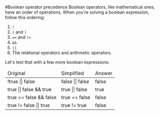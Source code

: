 #Boolean operator precedence
Boolean operators, like mathematical ones, have an order of operations. When you're solving a boolean expression, follow this ordering:

1. `!`
2. `(` and `)`
3. `==` and `!=`
4. `&&`
5. `||`
6. The <word>relational operators</word> and <word>arithmetic operators</word>.

Let's test that with a few more boolean expressions:

<table class="table table-striped">
    <thead>
        <tr>
            <td>Original</td>
            <td>Simplified</td>
            <td>Answer</td>
        </tr>
    </thead>
    <tbody>
        <tr>
            <td>!true || false</td>
            <td>false || false</td>
            <td>false</td>
        </tr>
        <tr>
            <td>true || false && true</td>
            <td>true || false</td>
            <td>true</td>
        </tr>
        <tr>
            <td>true == false && false</td>
            <td>true == false</td>
            <td>false</td>
        </tr>
        <tr>
            <td>true != false || true</td>
            <td>true != true</td>
            <td>false</td>
        </tr>
    </tbody>
</table>